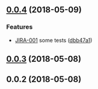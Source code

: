 

<a name="0.0.4"></a>
## [0.0.4](https://bitbucket.org/prismamediadigital/pmd-advertising/compare/0.0.4%0D0.0.3#diff) (2018-05-09)

### Features

* [JIRA-001](https://pmdtech.atlassian.net/browse/JIRA-001) some tests ([dbb47a1](https://bitbucket.org/prismamediadigital/pmd-advertising/commits/dbb47a1))

<a name="0.0.3"></a>
## [0.0.3](https://bitbucket.org/prismamediadigital/pmd-advertising/compare/0.0.3%0D0.0.2#diff) (2018-05-08)



<a name="0.0.2"></a>
## 0.0.2 (2018-05-08)

